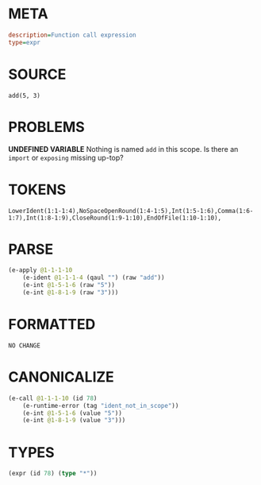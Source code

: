 # META
~~~ini
description=Function call expression
type=expr
~~~
# SOURCE
~~~roc
add(5, 3)
~~~
# PROBLEMS
**UNDEFINED VARIABLE**
Nothing is named `add` in this scope.
Is there an `import` or `exposing` missing up-top?

# TOKENS
~~~zig
LowerIdent(1:1-1:4),NoSpaceOpenRound(1:4-1:5),Int(1:5-1:6),Comma(1:6-1:7),Int(1:8-1:9),CloseRound(1:9-1:10),EndOfFile(1:10-1:10),
~~~
# PARSE
~~~clojure
(e-apply @1-1-1-10
	(e-ident @1-1-1-4 (qaul "") (raw "add"))
	(e-int @1-5-1-6 (raw "5"))
	(e-int @1-8-1-9 (raw "3")))
~~~
# FORMATTED
~~~roc
NO CHANGE
~~~
# CANONICALIZE
~~~clojure
(e-call @1-1-1-10 (id 78)
	(e-runtime-error (tag "ident_not_in_scope"))
	(e-int @1-5-1-6 (value "5"))
	(e-int @1-8-1-9 (value "3")))
~~~
# TYPES
~~~clojure
(expr (id 78) (type "*"))
~~~
